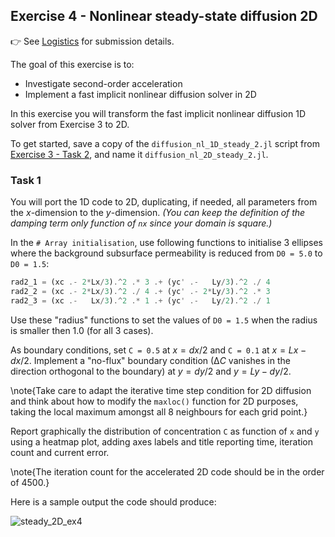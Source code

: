 <!--This file was generated, do not modify it.-->
## Exercise 4 - **Nonlinear steady-state diffusion 2D**

👉 See [Logistics](/logistics/#submission) for submission details.

The goal of this exercise is to:
- Investigate second-order acceleration
- Implement a fast implicit nonlinear diffusion solver in 2D

In this exercise you will transform the fast implicit nonlinear diffusion 1D solver from Exercise 3 to 2D.

To get started, save a copy of the `diffusion_nl_1D_steady_2.jl` script from [Exercise 3 - Task 2](#task_2__3), and name it `diffusion_nl_2D_steady_2.jl`.

### Task 1
You will port the 1D code to 2D, duplicating, if needed, all parameters from the $x$-dimension to the $y$-dimension. *(You can keep the definition of the damping term only function of `nx` since your domain is square.)*

In the `# Array initialisation`, use following functions to initialise 3 ellipses where the background subsurface permeability is reduced from `D0 = 5.0` to `D0 = 1.5`:

```julia
rad2_1 = (xc .- 2*Lx/3).^2 .* 3 .+ (yc' .-   Ly/3).^2 ./ 4
rad2_2 = (xc .- 2*Lx/3).^2 ./ 4 .+ (yc' .- 2*Ly/3).^2 .* 3
rad2_3 = (xc .-   Lx/3).^2 .* 1 .+ (yc' .-   Ly/2).^2 ./ 1
```

Use these "radius" functions to set the values of `D0 = 1.5` when the radius is smaller then 1.0 (for all 3 cases).

As boundary conditions, set `C = 0.5` at $x=dx/2$ and `C = 0.1` at $x=Lx-dx/2$. Implement a "no-flux" boundary condition ($∆C$ vanishes in the direction orthogonal to the boundary) at $y=dy/2$ and $y=Ly-dy/2$.

\note{Take care to adapt the iterative time step condition for 2D diffusion and think about how to modify the `maxloc()` function for 2D purposes, taking the local maximum amongst all 8 neighbours for each grid point.}

Report graphically the distribution of concentration `C` as function of `x` and `y` using a heatmap plot, adding axes labels and title reporting time, iteration count and current error.

\note{The iteration count for the accelerated 2D code should be in the order of 4500.}

Here is a sample output the code should produce:

![steady_2D_ex4](../assets/literate_figures/steady_2D_ex4.png)

